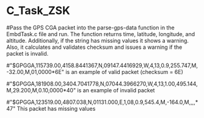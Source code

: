 # C_Task_ZSK
#Pass the GPS CGA packet into the parse-gps-data function in the EmbdTask.c file and run. The function returns time, latitude, longitude, and altitude. Additionally, if the string has missing values it shows a warning. Also, it calculates and validates checksum and issues a warning if the packet is invalid. 

#"$GPGGA,115739.00,4158.8441367,N,09147.4416929,W,4,13,0.9,255.747,M,-32.00,M,01,0000*6E" is an example of valid packet (checksum = 6E)

#"$GPGGA,181908.00,3404.7041778,N,07044.3966270,W,4,13,1.00,495.144,M,29.200,M,0.10,0000*40" is an example of invalid packet

#"$GPGGA,123519.00,4807.038,N,01131.000,E,1,08,0.9,545.4,M,-164.0,M,,,,*47" This packet has missing values
